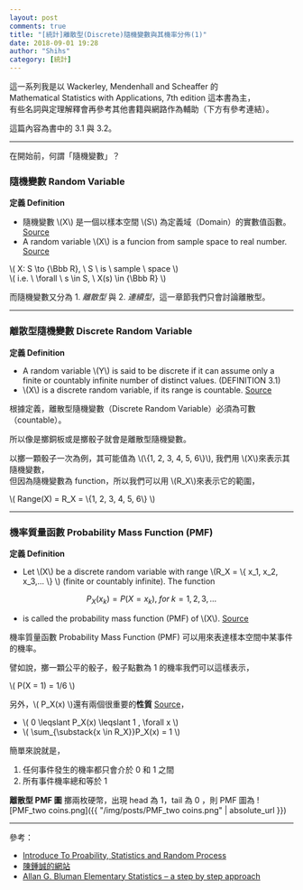```yaml
---
layout: post
comments: true
title: "[統計]離散型(Discrete)隨機變數與其機率分佈(1)"
date: 2018-09-01 19:28
author: "Shihs"
category: [統計]
---
```


這一系列我是以 
Wackerley, Mendenhall and Scheaffer 的 <br>
Mathematical Statistics with Applications, 7th edition 這本書為主，<br>
有些名詞與定理解釋會再參考其他書籍與網路作為輔助（下方有參考連結）。

這篇內容為書中的 3.1 與 3.2。

***

在開始前，何謂「隨機變數」？
### 隨機變數 Random Variable ###
**定義 Definition**

* 隨機變數 \\(X\\) 是一個以樣本空間 \\(S\\) 為定義域（Domain）的實數值函數。 [Source](http://ccckmit.wikidot.com/st:randomvariable)<br>
* A random variable \\(X\\) is a funcion from sample space to real number. [Source](https://www.probabilitycourse.com/chapter3/3_1_1_random_variables.php)

>
\\( X: S  \to {\Bbb R}, \\ S \\ is \\ sample \\ space  \\) <br>
\\( i.e. \\ \forall \\ s \in S, \\ X(s) \in {\Bbb R}  \\)

而隨機變數又分為 1. *離散型* 與 2. *連續型*，這一章節我們只會討論離散型。

***

### 離散型隨機變數 Discrete Random Variable  ###
**定義 Definition**

* A random variable \\(Y\\) is said to be discrete if it can assume only a finite or countably infinite number of distinct values. (DEFINITION 3.1)
*  \\(X\\) is a discrete random variable, if its range is countable. [Source](https://www.probabilitycourse.com/chapter3/3_1_2_discrete_random_var.php)

根據定義，離散型隨機變數（Discrete Random Variable）必須為可數（countable）。

所以像是擲銅板或是擲骰子就會是離散型隨機變數。

以擲一顆骰子一次為例，其可能值為 \\(\\{1, 2, 3, 4, 5, 6\\}\\), 我們用 \\(X\\)來表示其隨機變數，<br>
但因為隨機變數為 function，所以我們可以用 \\(R_X\\)來表示它的範圍，

>
\\( Range(X) = R_X = \\{1, 2, 3, 4, 5, 6\\}  \\) <br>

***

### 機率質量函數 Probability Mass Function (PMF)  ###
**定義 Definition**

* Let \\(X\\) be a discrete random variable with range \\(R_X = \\{ x_1, x_2, x_3,... \\} \\) (finite or countably infinite). The function

$$P_X(x_k) = P(X=x_k),\; for \; k = 1, 2, 3,...$$ 

- is called the probability mass function (PMF) of \\(X\\). [Source](https://www.probabilitycourse.com/chapter3/3_1_3_pmf.php)

機率質量函數 Probability Mass Function (PMF) 可以用來表達樣本空間中某事件的機率。

譬如說，擲一顆公平的骰子，骰子點數為 1 的機率我們可以這樣表示，

>
\\( P(X = 1) = 1/6  \\)


另外，\\( P_X(x) \\)還有兩個很重要的**性質** [Source](https://www.probabilitycourse.com/chapter3/3_1_3_pmf.php)，


* \\( 0 \leqslant P_X(x) \leqslant 1 , \forall x \\)
* \\( \sum_{\substack{x \in R_X}}P_X(x) = 1 \\)

簡單來說就是，
1. 任何事件發生的機率都只會介於 0 和 1 之間
2. 所有事件機率總和等於 1

**離散型 PMF 圖**
擲兩枚硬幣，出現 head 為 1，tail 為 0 ，則 PMF 圖為
![PMF_two coins.png]({{ "/img/posts/PMF_two coins.png" | absolute_url }})


***

參考：

* [Introduce To Proability, Statistics and Random Process](https://www.probabilitycourse.com)
* [陳鍾誠的網站](http://ccckmit.wikidot.com/st:main)
* [Allan G. Bluman Elementary Statistics – a step by step approach](https://bmalone.weebly.com/uploads/2/2/3/9/22391186/bluman_statistics_book.pdf)
